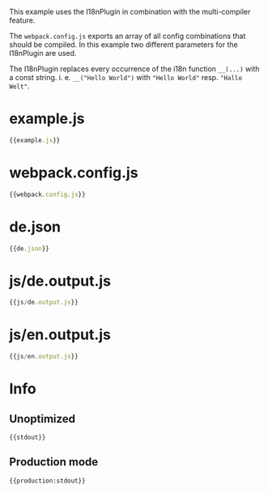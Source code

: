 This example uses the I18nPlugin in combination with the multi-compiler feature.

The `webpack.config.js` exports an array of all config combinations that should be compiled. In this example two different parameters for the I18nPlugin are used.

The I18nPlugin replaces every occurrence of the i18n function `__(...)` with a const string. i. e. `__("Hello World")` with `"Hello World"` resp. `"Hallo Welt"`.


# example.js

``` javascript
{{example.js}}
```

# webpack.config.js

``` javascript
{{webpack.config.js}}
```

# de.json

``` javascript
{{de.json}}
```

# js/de.output.js

``` javascript
{{js/de.output.js}}
```

# js/en.output.js

``` javascript
{{js/en.output.js}}
```

# Info

## Unoptimized

```
{{stdout}}
```

## Production mode

```
{{production:stdout}}
```